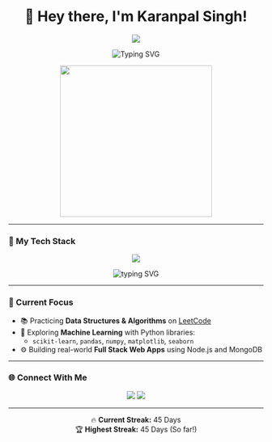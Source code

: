 <h1 align="center">
  👋 Hey there, I'm Karanpal Singh!
</h1>

<p align="center">
  <img src="https://github-readme-streak-stats.herokuapp.com/?user=KaranRathore05&theme=tokyonight&date_format=M%20j%5B%2C%20Y%5D&currStreakNum=45&currStreakLabel=🔥+Current+Streak:+45+days&hide_border=true" />
</p>

<p align="center">
  <img src="https://readme-typing-svg.demolab.com?font=Fira+Code&pause=1000&center=true&vCenter=true&width=600&lines=DSA+%7C+AI+Engineer+%7C+Full+Stack+Developer+%7C+BTech+Student;Current+Project:+Full+Stack+Development+%F0%9F%9A%80;Open+to+Internships+%7C+Learning+Everyday" alt="Typing SVG" />
</p>

<p align="center">
  <img src="https://media.giphy.com/media/qgQUggAC3Pfv687qPC/giphy.gif" width="300" />
</p>

---

### 🚀 My Tech Stack

<p align="center">
  <img src="https://skillicons.dev/icons?i=java,cpp,python,html,css,js,nodejs,mongodb,cplusplus" />
</p>

<p align="center">
  <img src="https://readme-typing-svg.demolab.com?font=JetBrains+Mono&size=18&pause=1000&color=00FFB3&center=true&vCenter=true&width=500&lines=Languages:+Java+%7C+C%2B%2B+%7C+Python" alt="typing SVG" />
</p>

---

### 🧠 Current Focus

- 📚 Practicing **Data Structures & Algorithms** on [LeetCode](https://github.com/KaranRathore05/100-Days-of-LeetCode)
- 🤖 Exploring **Machine Learning** with Python libraries:
  - `scikit-learn`, `pandas`, `numpy`, `matplotlib`, `seaborn`
- ⚙️ Building real-world **Full Stack Web Apps** using Node.js and MongoDB

---

### 🌐 Connect With Me

<p align="center">
  <a href="https://github.com/KaranRathore05"><img src="https://img.shields.io/github/followers/KaranRathore05?label=GitHub&style=social"></a>
  <a href="https://www.linkedin.com/in/karan-rathore-9a448a302/"><img src="https://img.shields.io/badge/LinkedIn-Karanpal%20Singh-blue?logo=linkedin"></a>
</p>

---

<p align="center">
  🔥 <strong>Current Streak:</strong> 45 Days  
  <br>🏆 <strong>Highest Streak:</strong> 45 Days (So far!)
</p>

